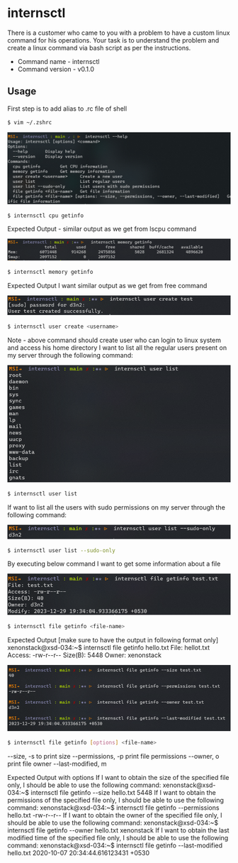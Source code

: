 # internsctl

There is a customer who came to you with a problem to have a custom linux
command for his operations. Your task is to understand the problem and create a linux
command via bash script as per the instructions.

- Command name - internsctl
- Command version - v0.1.0

## Usage

First step is to add alias to .rc file of shell

```Bash
$ vim ~/.zshrc
```

![cpu command](cpu.png)

```Bash
$ internsctl cpu getinfo
```

Expected Output -
similar output as we get from lscpu command

![memory command](memory.png)

```Bash
$ internsctl memory getinfo
```

Expected Output
I want similar output as we get from free command

![user command](user.png)

```Bash
$ internsctl user create <username>

```

Note - above command should create user who can login to linux system and access his home
directory
I want to list all the regular users present on my server through the following command:

![user_list command](user_list.png)

```Bash
$ internsctl user list

```

If want to list all the users with sudo permissions on my server through the following command:

![user sudo command](user_sudo.png)

```Bash
$ internsctl user list --sudo-only

```

By executing below command I want to get some information about a file

![file command](file.png)

```Bash
$ internsctl file getinfo <file-name>

```

Expected Output [make sure to have the output in following format only]
xenonstack@xsd-034:~$ internsctl file getinfo hello.txt
File: hellot.txt
Access: -rw-r--r--
Size(B): 5448
Owner: xenonstack

![file option command](file_options.png)

```Bash
$ internsctl file getinfo [options] <file-name>

```

--size, -s to print size
--permissions, -p print file permissions
--owner, o print file owner
--last-modified, m

Expected Output with options
If I want to obtain the size of the specified file only, I should be able to use the following
command:
xenonstack@xsd-034:~$ internsctl file getinfo --size hello.txt
5448
If I want to obtain the permissions of the specified file only, I should be able to use the following
command:
xenonstack@xsd-034:~$ internsctl file getinfo --permissions hello.txt
-rw-r--r--
If I want to obtain the owner of the specified file only, I should be able to use the following
command:
xenonstack@xsd-034:~$ internsctl file getinfo --owner hello.txt
xenonstack
If I want to obtain the last modified time of the specified file only, I should be able to use the
following command:
xenonstack@xsd-034:~$ internsctl file getinfo --last-modified hello.txt
2020-10-07 20:34:44.616123431 +0530
